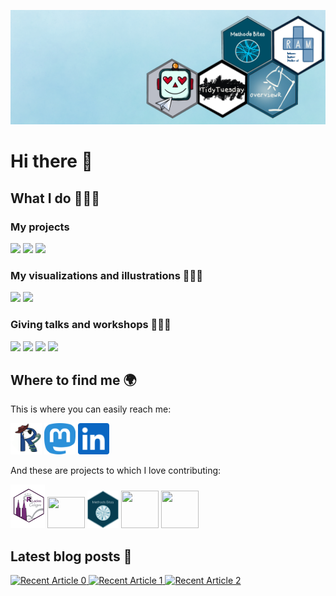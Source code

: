 ![image](https://raw.githubusercontent.com/cosimameyer/cosimameyer/master/img/background_smaller.jpg) 

# Hi there 👋

## What I do 👩🏼‍💻

### My projects
[![](https://github-readme-stats.vercel.app/api/pin/?username=cosimameyer&repo=overviewR)](https://github.com/cosimameyer/overviewR)
[![](https://github-readme-stats.vercel.app/api/pin/?username=dennis-hammerschmidt&repo=Coro2vid-19)](https://github.com/dennis-hammerschmidt/Coro2vid-19)
[![](https://github-readme-stats.vercel.app/api/pin/?username=dennis-hammerschmidt&repo=telegram-bot)](https://github.com/dennis-hammerschmidt/telegram-bot)
  
### My visualizations and illustrations 👩🏼‍🎨
[![](https://github-readme-stats.vercel.app/api/pin/?username=cosimameyer&repo=TidyTuesday)](https://github.com/cosimameyer/TidyTuesday)
[![](https://github-readme-stats.vercel.app/api/pin/?username=cosimameyer&repo=illustrations)](https://github.com/cosimameyer/illustrations)

### Giving talks and workshops 👩🏼‍💻
[![](https://github-readme-stats.vercel.app/api/pin/?username=cosimameyer&repo=r-python-talk)](https://github.com/cosimameyer/r-python-talk)
[![](https://github-readme-stats.vercel.app/api/pin/?username=cosimameyer&repo=conflict-elections)](https://github.com/cosimameyer/conflict-elections)
[![](https://github-readme-stats.vercel.app/api/pin/?username=cosimameyer&repo=nlp-talk)](https://github.com/cosimameyer/nlp-talk)
[![](https://github-readme-stats.vercel.app/api/pin/?username=cosimameyer&repo=writing_packages)](https://github.com/cosimameyer/writing_packages)

<!--
- 🔦 [**overviewR**](https://github.com/cosimameyer/overviewR) [![CRAN\_Status\_Badge](https://www.r-pkg.org/badges/version/overviewR)](https://cran.r-project.org/package=overviewR) is a neat CRAN package that helps you to get a quick overview of your data
- 🦠 [**Coro2vid-19**](https://github.com/dennis-hammerschmidt/Coro2vid-19) is a search engine that allows you to search > 20,000 scientific articles on coronaviruses for keywords, titles, and authors to discover relevant research in the field - you can try out the [ShinyApp here](https://cosima-meyer.shinyapps.io/coro2vid-19-shinyapp/)
- 🤖 [**Telegram bot**](https://github.com/dennis-hammerschmidt/telegram-bot) that sends you flashcards every morning and evening in Telegram using Python and AWS Lambda
- 👩🏼‍🎨 [**TidyTuesday**](https://github.com/cosimameyer/TidyTuesday) is like a playground for me to try out something new
- 👩🏼‍💻 Giving talks and workshops about [**ShinyApps**](https://github.com/cosimameyer/conflict-elections), [**NLP**](https://github.com/cosimameyer/nlp-talk), and [**package development**](https://cosimameyer.rbind.io/slides/overviewr/talk#1) 
- 🕊 In the past, I also **studied conflicts and development worldwide** and enjoyed teaching courses in computational social sciences and peace and conflict studies at the university. You can find a repository with my [teaching material](https://github.com/cosimameyer/complexities-in-analyzing-conflict-course-material) 👩🏼‍🏫 and material for a [ShinyApp](https://github.com/cosimameyer/conflict-elections) that I created ✨
--> 

## Where to find me 🌍

This is where you can easily reach me:

<a href="https://cosimameyer.com"><img src="https://github.com/cosimameyer/cosimameyer/blob/master/img/featured.png" data-canonical-src="https://cosimameyer.com" width="50" height="50" /></a>
<a href="https://mas.to/@cosima_meyer"><img src="https://github.com/cosimameyer/cosimameyer/blob/master/img/Mastodon_Logotype.png" data-canonical-src="https://mas.to/@cosima_meyer" width="50" height="50" /></a>
<a href="https://www.linkedin.com/in/cosimameyer/"><img src="https://github.com/cosimameyer/cosimameyer/blob/master/img/linkedin.svg" data-canonical-src="https://www.linkedin.com/in/cosimameyer/" width="50" height="50" /></a> 

And these are projects to which I love contributing: 

<a href="https://linktr.ee/rladies_cologne"><img src="https://github.com/rladiescologne/.github/blob/main/profile/R-Ladies_Cologne.png" data-canonical-src="https://linktr.ee/rladies_cologne" width="55" height="70" /></a>
<a href="https://correlaid.org/"><img src="https://i.imgur.com/2bjkz4f.png" data-canonical-src="https://correlaid.org/" width="60" height="50" /></a>
<a href="https://www.mzes.uni-mannheim.de/socialsciencedatalab/"><img src="https://github.com/SocialScienceDataLab/.github/blob/main/DMU-logo.png" data-canonical-src="https://www.mzes.uni-mannheim.de/socialsciencedatalab/" width="50" height="60" /></a>
<a href="https://botsin.space/@pyladies_bot"><img src="https://files.botsin.space/accounts/avatars/109/926/714/108/987/744/original/e868ce8f58d6903f.png" data-canonical-src="https://botsin.space/@pyladies_bot" width="60" height="60" /></a>
<a href="https://botsin.space/@rladies_bot"><img src="https://files.botsin.space/accounts/avatars/109/925/541/689/479/846/original/d27ddb4245ec2a15.png" data-canonical-src="https://botsin.space/@rladies_bot" width="60" height="60" /></a>


<!--- - Blogging about data science at [Methods Bites](https://www.mzes.uni-mannheim.de/socialsciencedatalab/) 👾
- Co-organizing [R-Ladies Cologne](https://linktr.ee/rladies_cologne) 💜
- Data for good @ [CorrelAid](https://correlaid.org/)
- Supporting young scholars in the field of social sciences as a chairwoman at [RAM e.V.](https://www.ram-ev.de) 🎓
[Tweeting](https://twitter.com/cosima_meyer) 🐥 about what interests me
- [Posting new projects on my website](https://cosimameyer.com) 💻, and [updates on LinkedIn](https://www.linkedin.com/in/cosimameyer/) 👩🏼‍💼-->


## Latest blog posts 📝

<a target="_blank" href="https://github-readme-medium-recent-article.vercel.app/medium/@cosimameyer/0"><img src="https://github-readme-medium-recent-article.vercel.app/medium/@cosimameyer/0" alt="Recent Article 0"> 
<a target="_blank" href="https://github-readme-medium-recent-article.vercel.app/medium/@cosimameyer/1"><img src="https://github-readme-medium-recent-article.vercel.app/medium/@cosimameyer/1" alt="Recent Article 1"> 
<a target="_blank" href="https://github-readme-medium-recent-article.vercel.app/medium/@cosimameyer/2"><img src="https://github-readme-medium-recent-article.vercel.app/medium/@cosimameyer/2" alt="Recent Article 2"> 
<!-- <a target="_blank" href="https://github-readme-medium-recent-article.vercel.app/medium/@cosimameyer/3"><img src="https://github-readme-medium-recent-article.vercel.app/medium/@cosimameyer/3" alt="Recent Article 3"> 
<a target="_blank" href="https://github-readme-medium-recent-article.vercel.app/medium/@cosimameyer/4"><img src="https://github-readme-medium-recent-article.vercel.app/medium/@cosimameyer/4" alt="Recent Article 4"> -->

<!-- BLOG-POST-LIST:START -->
<!-- BLOG-POST-LIST:END -->
